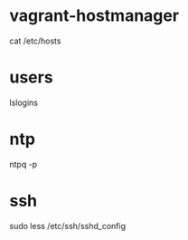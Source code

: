 
# vagrant-hostmanager

cat /etc/hosts

# users

lslogins

# ntp

ntpq -p

# ssh

sudo less /etc/ssh/sshd_config
